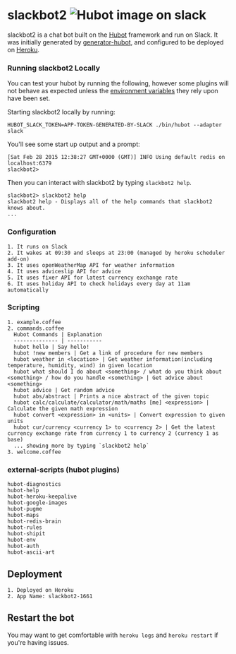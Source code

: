 # slackbot2 ![Hubot image on slack](https://a.slack-edge.com/80588/img/services/hubot_512.png) 

slackbot2 is a chat bot built on the [Hubot][hubot] framework and run on Slack. It was
initially generated by [generator-hubot][generator-hubot], and configured to be
deployed on [Heroku][heroku].



[heroku]: http://www.heroku.com
[hubot]: http://hubot.github.com
[generator-hubot]: https://github.com/github/generator-hubot

### Running slackbot2 Locally

You can test your hubot by running the following, however some plugins will not
behave as expected unless the [environment variables](#configuration) they rely
upon have been set.

Starting slackbot2 locally by running:
	
    HUBOT_SLACK_TOKEN=APP-TOKEN-GENERATED-BY-SLACK ./bin/hubot --adapter slack
	
You'll see some start up output and a prompt:

    [Sat Feb 28 2015 12:38:27 GMT+0000 (GMT)] INFO Using default redis on localhost:6379
    slackbot2>

Then you can interact with slackbot2 by typing `slackbot2 help`.

    slackbot2> slackbot2 help
    slackbot2 help - Displays all of the help commands that slackbot2 knows about.
    ...

### Configuration

	1. It runs on Slack
	2. It wakes at 09:30 and sleeps at 23:00 (managed by heroku scheduler add-on)
	3. It uses openWeatherMap API for weather information
	4. It uses adviceslip API for advice
	5. It uses fixer API for latest currency exchange rate
	6. It uses holiday API to check holidays every day at 11am automatically

### Scripting

	1. example.coffee
	2. commands.coffee
	  Hubot Commands | Explanation
	  -------------- | -----------
	  hubot hello | Say hello!
	  hubot !new members | Get a link of procedure for new members
	  hubot weather in <location> | Get weather information(including temperature, humidity, wind) in given location
	  hubot what should I do about <something> / what do you think about <something> / how do you handle <something> | Get advice about <something>   
	  hubot advice | Get random advice 
	  hubot abs/abstract | Prints a nice abstract of the given topic
	  hubot calc/calculate/calculator/math/maths [me] <expression> | Calculate the given math expression
	  hubot convert <expression> in <units> | Convert expression to given units
	  hubot cur/currency <currency 1> to <currency 2> | Get the latest currency exchange rate from currency 1 to currency 2 (currency 1 as base)
	  ... showing more by typing `slackbot2 help`
	3. welcome.coffee

### external-scripts (hubot plugins)

	hubot-diagnostics
	hubot-help
	hubot-heroku-keepalive
	hubot-google-images
	hubot-pugme
	hubot-maps
	hubot-redis-brain
	hubot-rules
	hubot-shipit
	hubot-env
	hubot-auth
	hubot-ascii-art

## Deployment

	1. Deployed on Heroku
	2. App Name: slackbot2-1661

## Restart the bot

You may want to get comfortable with `heroku logs` and `heroku restart` if
you're having issues.
